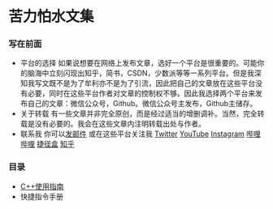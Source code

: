 # 苦力怕水文集
### 写在前面
- 平台的选择
如果说想要在网络上发布文章，选好一个平台是很重要的。可能你的脑海中立刻闪现出知乎，简书，CSDN，少数派等等一系列平台。但是我深知我写文既不是为了牟利亦不是为了引流，因此把自己的文章放在这些平台没有必要，同时在这些平台作者对文章的控制权不够。因此我选择两个平台来发布自己的文章：微信公众号，Github。微信公众号主发布，Github主储存。
- 关于转载
有一些文章并非完全原创，而是经过适当的增删调补。当然，完全转载是没有必要的。我会在这些文章内注明转载出处与作者。
- 联系我
你可以[发邮件](http://mail.qq.com/cgi-bin/qm_share?t=qm_mailme&email=creeperwater@qq.com "creeperwater@qq.com")
或在这些平台关注我
[Twitter](https://twitter.com/creeperlqb)
[YouTube](https://www.youtube.com/channel/UC75HTtnmfiMCeyC6Rhtq4tA)
[Instagram](https://www.instagram.com/creeperlqb)
[哔哩哔哩](https://space.bilibili.com/310226410)
[捷径盒](https://jiejinghe.com/users/7611382328)
[知乎](http://www.zhihu.com/people/creeperwater)
### 目录
- [C++使用指南](C++使用指南/README.md)
- 快捷指令手册